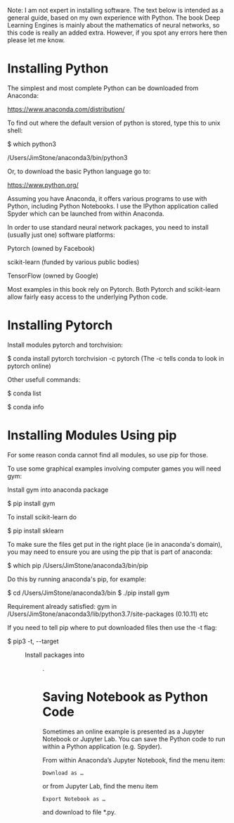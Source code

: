
Note: I am not expert in installing software. The text below is intended as a general guide, based on my own experience with Python. The book Deep Learning Engines is mainly about the mathematics of neural networks, so this code is really an added extra. However, if you spot any errors here then please let me know.

Installing Python
=================

The simplest and most complete Python can be downloaded from Anaconda:

https://www.anaconda.com/distribution/

To find out where the default version of python is stored, type this to unix shell:

$ which python3

/Users/JimStone/anaconda3/bin/python3

Or, to download the basic Python language go to:

https://www.python.org/

Assuming you have Anaconda, it offers various programs to use with Python, including Python Notebooks.
I use the IPython application called Spyder which can be launched from within Anaconda.

In order to use standard neural network packages, you need to install (usually just one) software platforms:

Pytorch (owned by Facebook)

scikit-learn (funded by various public bodies)

TensorFlow (owned by Google)

Most examples in this book rely on Pytorch.
Both Pytorch and scikit-learn allow fairly easy access to the underlying Python code.

Installing Pytorch
=================

Install modules pytorch and torchvision:

$ conda install pytorch torchvision -c pytorch
(The -c tells conda to look in pytorch online)

Other usefull commands:

$ conda list

$ conda info

 
Installing Modules Using pip
=======================

For some reason conda cannot find all modules, so use pip for those. 

To use some graphical examples involving computer games you will need gym:

Install gym into anaconda package

$ pip install gym

To install scikit-learn do

$ pip install sklearn

To make sure the files get put in the right place (ie in anaconda's domain), 
you may need to ensure you are using the pip that is part of anaconda:

$ which pip
/Users/JimStone/anaconda3/bin/pip

Do this by running anaconda's pip, for example:

$ cd /Users/JimStone/anaconda3/bin
$ ./pip install gym

Requirement already satisfied: gym in /Users/JimStone/anaconda3/lib/python3.7/site-packages (0.10.11)
etc

If you need to tell pip where to put downloaded files then use the -t flag:

$ pip3 -t, --target <dir>          Install packages into <dir>. 

Saving Notebook as Python  Code
===========================

Sometimes an online example is presented as a Jupyter Notebook or Jupyter Lab.
You can save the Python code to run within a Python application (e.g. Spyder).

From within Anaconda’s Jupyter Notebook, find the menu item:

	Download as …

or from Jupyter Lab, find the menu item

	Export Notebook as …

and download to file *.py.



